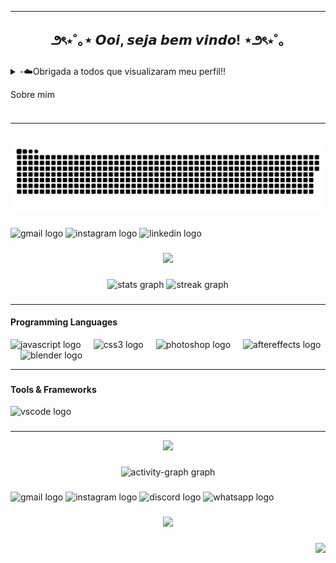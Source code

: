 <!--
**ElleDias/elleDias** is a ✨ _special_ ✨ repository because its `README.md` (this file) appears on your GitHub profile.

Here are some ideas to get you started:

- 🔭 I’m currently working on ...
- 🌱 I’m currently learning ...
- 👯 I’m looking to collaborate on ...
- 🤔 I’m looking for help with ...
- 💬 Ask me about ...
- 📫 How to reach me: ...
- 😄 Pronouns: ...
- ⚡ Fun fact: ...
-->
---

<h2 align="center">౨ৎ⋆˚｡⋆  𝙊𝙤𝙞, 𝙨𝙚𝙟𝙖 𝙗𝙚𝙢 𝙫𝙞𝙣𝙙𝙤!  ⋆౨ৎ⋆˚｡</h2>

###
<details>
  <summary>
    -☁️Obrigada a todos que visualizaram meu perfil!!
    
   Sobre mim </summary>
    -Me chamo Danielle, sou uma desenvolvedora iniciante!!
</details>


###
---
<br clear="both">

<img src="https://raw.githubusercontent.com/ElleDias/ElleDias/output/snake.svg" alt="Snake animation" />

###

<div align="left">
  <img src="https://img.shields.io/static/v1?message=Gmail&logo=gmail&label=&color=D14836&logoColor=white&labelColor=&style=for-the-badge" height="35" alt="gmail logo"  />
  <img src="https://img.shields.io/static/v1?message=Instagram&logo=instagram&label=&color=E4405F&logoColor=white&labelColor=&style=for-the-badge" height="35" alt="instagram logo"  />
  <img src="https://img.shields.io/static/v1?message=LinkedIn&logo=linkedin&label=&color=0077B5&logoColor=white&labelColor=&style=for-the-badge" height="35" alt="linkedin logo"  />
</div>

###

<div align="center">
  <img height="400" src="https://th.bing.com/th/id/R.2a3a58b43f1df9b985d804d2f13cbc84?rik=Q4pVdodvKbAO7g&riu=http%3a%2f%2fpa1.narvii.com%2f6140%2fee9310bc5ad93d3a1f48263df8e8e6560aa8edec_hq.gif&ehk=if%2bFinjJ5MTnYCxKO1WiZS0FDY5p699hiH7SPyoUKcQ%3d&risl=&pid=ImgRaw&r=0"  />
</div>

###

<div align="center">
  <img src="https://github-readme-stats.vercel.app/api?username=ElleDias&hide_title=false&hide_rank=false&show_icons=true&include_all_commits=true&count_private=true&disable_animations=false&theme=dracula&locale=en&hide_border=false" height="150" alt="stats graph"  />
  <img src="https://streak-stats.demolab.com?user=ElleDias&locale=en&mode=daily&theme=dracula&hide_border=false&border_radius=5" height="150" alt="streak graph"  />
</div>

###

---
<h4 align="left">Programming Languages</h4>


<div align="left">
  <img src="https://cdn.jsdelivr.net/gh/devicons/devicon/icons/javascript/javascript-original.svg" height="30" alt="javascript logo"  />
  <img width="12" />
  <img src="https://cdn.jsdelivr.net/gh/devicons/devicon/icons/css3/css3-original.svg" height="30" alt="css3 logo"  />
  <img width="12" />
  <img src="https://cdn.jsdelivr.net/gh/devicons/devicon/icons/photoshop/photoshop-plain.svg" height="30" alt="photoshop logo"  />
  <img width="12" />
  <img src="https://cdn.jsdelivr.net/gh/devicons/devicon/icons/aftereffects/aftereffects-original.svg" height="30" alt="aftereffects logo"  />
  <img width="12" />
  <img src="https://cdn.jsdelivr.net/gh/devicons/devicon/icons/blender/blender-original.svg" height="30" alt="blender logo"  />
</div>

---
###

<h4 align="left">Tools & Frameworks</h4>


<div align="left">
  <img src="https://cdn.jsdelivr.net/gh/devicons/devicon/icons/vscode/vscode-original.svg" height="25" alt="vscode logo"  />
</div>

###
---
<div align="center">
  <img height="400" src="https://i.pinimg.com/originals/b9/d3/32/b9d33219ed886462bda14d790f81d388.gif"  />
</div>

###

<div align="center">
  <img src="https://github-readme-activity-graph.vercel.app/graph?username=ElleDias&radius=16&theme=react&area=true&order=5" height="300" alt="activity-graph graph"  />
</div>

###

<div align="left">
  <img src="https://raw.githubusercontent.com/maurodesouza/profile-readme-generator/master/src/assets/icons/social/gmail/default.svg" width="52" height="40" alt="gmail logo"  />
  <img src="https://raw.githubusercontent.com/maurodesouza/profile-readme-generator/master/src/assets/icons/social/instagram/default.svg" width="52" height="40" alt="instagram logo"  />
  <img src="https://raw.githubusercontent.com/maurodesouza/profile-readme-generator/master/src/assets/icons/social/discord/default.svg" width="52" height="40" alt="discord logo"  />
  <img src="https://raw.githubusercontent.com/maurodesouza/profile-readme-generator/master/src/assets/icons/social/whatsapp/default.svg" width="52" height="40" alt="whatsapp logo"  />
</div>

###

<div align="center">
  <img src="https://profile-counter.glitch.me/ElleDias/count.svg?"  />
</div>

###

<img align="right" height="100" src="https://media.tenor.com/8WVGtF092rQAAAAi/happy-sumikko-gurashi.gif"  />

###

